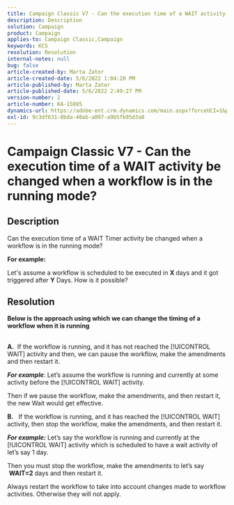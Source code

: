 ```yaml
---
title: Campaign Classic V7 - Can the execution time of a WAIT activity be changed when a workflow is in the running mode?
description: Description
solution: Campaign
product: Campaign
applies-to: Campaign Classic,Campaign
keywords: KCS
resolution: Resolution
internal-notes: null
bug: false
article-created-by: Marta Zator
article-created-date: 5/6/2022 1:04:20 PM
article-published-by: Marta Zator
article-published-date: 5/6/2022 2:49:27 PM
version-number: 2
article-number: KA-15085
dynamics-url: https://adobe-ent.crm.dynamics.com/main.aspx?forceUCI=1&pagetype=entityrecord&etn=knowledgearticle&id=c3c19805-3dcd-ec11-a7b5-6045bd00dbbc
exl-id: 9c3df631-8bda-40ab-a897-a9b5fb95d3a8
---
```

# Campaign Classic V7 - Can the execution time of a WAIT activity be changed when a workflow is in the running mode?

## Description


Can the execution time of a WAIT Timer activity be changed when a workflow is in the running mode?

<b>For example:</b>

Let's assume a workflow is scheduled to be executed in <b>X </b>days and it got triggered after <b>Y</b> Days. How is it possible?


## Resolution


<b>Below is the approach using which we can change the timing of a workflow when it is running

<br>A.</b>  If the workflow is running, and it has not reached the [!UICONTROL WAIT] activity and then, we can pause the workflow, make the amendments and then restart it.

<b>*For example</b>*: Let’s assume the workflow is running and currently at some activity before the [!UICONTROL WAIT] activity.

Then if we pause the workflow, make the amendments, and then restart it, the new Wait would get effective.

<b>B.</b>   If the workflow is running, and it has reached the [!UICONTROL WAIT] activity, then stop the workflow, make the amendments, and then restart it.

<b>*For example:</b>* Let’s say the workflow is running and currently at the [!UICONTROL WAIT] activity which is scheduled to have a wait activity of let’s say 1 day.

Then you must stop the workflow, make the amendments to let’s say  <b>WAIT=2</b> days and then restart it.

Always restart the workflow to take into account changes made to workflow activities. Otherwise they will not apply.
